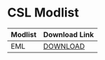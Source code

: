 # CSL Modlist

|Modlist|Download Link|
|-|-|
|EML|[DOWNLOAD](https://steamcommunity.com/sharedfiles/filedetails/?id=2949127226)